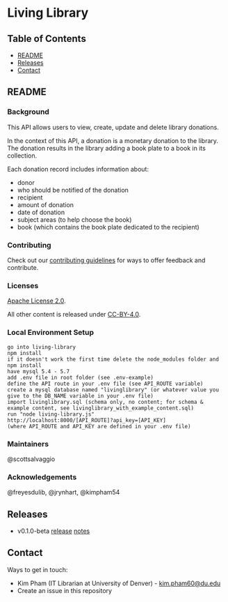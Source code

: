 # Living Library

## Table of Contents

* [README](#readme)
* [Releases](#releases)
* [Contact](#contact)

## README

### Background

This API allows users to view, create, update and delete library donations.

In the context of this API, a donation is a monetary donation to the library.
The donation results in the library adding a book plate to a book in its
collection.

Each donation record includes information about:
* donor
* who should be notified of the donation
* recipient
* amount of donation
* date of donation
* subject areas (to help choose the book)
* book (which contains the book plate dedicated to the recipient)

### Contributing

Check out our [contributing guidelines](/CONTRIBUTING.md) for ways to offer feedback and contribute.

### Licenses

[Apache License 2.0](https://www.apache.org/licenses/LICENSE-2.0).

All other content is released under [CC-BY-4.0](https://creativecommons.org/licenses/by/4.0/).

### Local Environment Setup

```
go into living-library
npm install
if it doesn't work the first time delete the node_modules folder and npm install
have mysql 5.4 - 5.7
add .env file in root folder (see .env-example)
define the API route in your .env file (see API_ROUTE variable)
create a mysql database named "livinglibrary" (or whatever value you give to the DB_NAME variable in your .env file)
import livinglibrary.sql (schema only, no content; for schema & example content, see livinglibrary_with_example_content.sql)
run "node living-library.js"
http://localhost:8000/[API_ROUTE]?api_key=[API_KEY]
(where API_ROUTE and API_KEY are defined in your .env file)
```

### Maintainers

@scottsalvaggio

### Acknowledgements

@freyesdulib, @jrynhart, @kimpham54

## Releases
* v0.1.0-beta [release]() [notes]()


## Contact

Ways to get in touch:

* Kim Pham (IT Librarian at University of Denver) - kim.pham60@du.edu
* Create an issue in this repository
